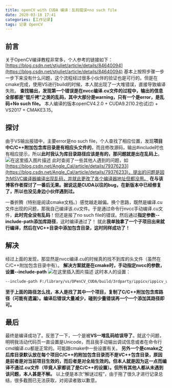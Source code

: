 ```yaml
---
title: openCV with CUDA 编译：乱码错误+no such file
date: 2020-03-18 17:41
categories: [工作记录]
tags: 记录 OpenCV
---
```

## 前言

关于OpenCV编译教程非常多，个人参考的链接如下：
[https://blog.csdn.net/stjuliet/article/details/84640094](https://blog.csdn.net/stjuliet/article/details/84640094)
基本上按照步骤一步一步下来没有什么问题，这个流程经过很多小伙伴的验证也是可行的。但是在cmake完成，使用VS进行build的时候，本人就出现了一大堆错误，直接导致编译失败。
**查找输出，发现第一个错误是在nvcc编译.cu文件的过程中，输出的信息全部都是”锟斤拷”之类的乱码，其中大部分是warning，只有一个是error，是乱码+No such file。**
本人编译的版本openCV4.2.0 + CUDA9.2(10.2也试过) + VS2017 + CMAKE3.15。

## 探讨

由于VS输出报错中，主要error是no such file，个人查找了相应位置，发现**项目中C/C++附加包含库目录是有相应头文件的**，而且修改源码，输出#include时也有相应提示，所以**此时我认为库目录路径应该是有的，那问题就是出在乱码上**。
![在这里插入图片描述](https://img-blog.csdnimg.cn/20200318171957702.png?x-oss-process=image/watermark,type_ZmFuZ3poZW5naGVpdGk,shadow_10,text_aHR0cHM6Ly9ibG9nLmNzZG4ubmV0L0FsZXphbg==,size_16,color_FFFFFF,t_70)
此时查阅了一些其他人遇到的问题，如[https://blog.csdn.net/Angle_Cal/article/details/79376233](https://blog.csdn.net/Angle_Cal/article/details/79376233)，提出的问题是因为MSVC编译器编译出现乱码，并就此更改了各个编译器地址但都没用。
**在与该博客作者探讨了一番后无果。据说这是CUDA以往的bug，在新版本中已经修复了，所以也没见身边小伙伴遇到过。**

一番折腾（特别是阅读cmake文档。）感觉越走越偏。换个思路，既然是编译.cu文件出现的问题，那我自己编译该.cu文件。于是通过命令行nvcc手动编译.cu文件，**此时完全没有乱码**！但还是报了no such file的错误。然后通过**指定参数--include-path添加库路径**，这时编译通过了！
就此**我单独拿了一个子项目出来就行编译，然后在VC++目录中添加包含目录，这时同样成功了！**

## 解决

经过上面的发现，那显然是nvcc编译.cu的时候真的找不到库的头文件（虽然在C/C++附加包含目录中有）。
**解决方案就是在cmake时，手动指定nvcc的参数，设置--include-path**
![在这里插入图片描述](https://img-blog.csdnimg.cn/20200318172908741.png?x-oss-process=image/watermark,type_ZmFuZ3poZW5naGVpdGk,shadow_10,text_aHR0cHM6Ly9ibG9nLmNzZG4ubmV0L0FsZXphbg==,size_16,color_FFFFFF,t_70)
这时本人的设置：

```bash
--include-path F:/library/vs/OPenCV_CUDA/build/3rdparty/ippicv/ippicv_win/icv/include,F:/library/vs/OPenCV_CUDA/build/3rdparty/ippicv/ippicv_win/iw/include,F:/library/vs/OPenCV_CUDA/opencv-4.2.0/modules/core/src,F:/library/vs/OPenCV_CUDA/opencv-4.2.0/modules/core/include,F:/library/vs/OPenCV_CUDA/build/modules/core,F:/library/vs/OPenCV_CUDA/opencv_contrib-4.2.0/modules/cudev/include,F:/library/vs/OPenCV_CUDA/opencv-4.2.0/3rdparty/zlib,F:/library/vs/OPenCV_CUDA/build/3rdparty/zlib,F:/library/vs/OPenCV_CUDA/opencv-4.2.0/3rdparty/include/opencl/1.2,F:/library/vs/OPenCV_CUDA/opencv-4.2.0/3rdparty/ittnotify/include,F:/library/vs/OPenCV_CUDA/build,F:/tools/CUDA10.2/CUDA_Development/include
```

**至于上面的路径怎么找，本人是找了其中一个项目，复制了C/C++附加包含库路径（可能有遗漏）。编译后错误大量减少，碰到少量错误再一个一个添加其路径即可。**

## 最后

最终是编译成功了。反思了一下，一个是被**VS一堆乱码给误导了**。就这个问题，明明我活动代码页一直设置是Unicode，而且我手动输出调试信息或者在命令行cmd编译.cu都是正常的。可能跟cmake中一些设置有关。
**另外一个是cmake之后库目录默认放在每个项目C/C++的附加包含目录而不是VC++包含目录，原因是前者是对当前项目生效的，而后者是对全局生效的。但本人就是因为这一点而编译不通过.cu文件（毕竟人家都说了是C/C++的设置）。但所有其他人都从未遇到该问题，本人甚是不解。**
以上便是本次“解谜过程”，由于拖了很久才进行记录总结，很多截图已无法获取，对阅读者致以歉意。
